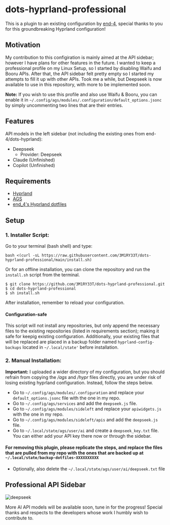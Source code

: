 # dots-hyprland-professional

This is a plugin to an existing configuration by [end-4](https://github.com/end-4), special thanks to you for this groundbreaking Hyprland configuration!

## Motivation

My contribution to this configiration is mainly aimed at the API sidebar; however I have plans for other features in the future. I wanted to keep a professional profile on my Linux Setup, so I started by disabling Waifu and Booru APIs. After that, the API sidebar felt pretty empty so I started my attempts to fill it up with other APIs. Took me a while, but Deepseek is now available to use in this repository, with more to be implemented soon. 

**Note:** If you wish to use this profile and also use Waifu & Booru, you can enable it in ``~/.config/ags/modules/.configuration/default_options.jsonc`` by simply uncommenting two lines that are their entries.

## Features

API models in the left sidebar (not including the existing ones from end-4/dots-hyprland):

- Deepseek
  - Provider: Deepseek 
- Claude (Unfinished)
- Copilot (Unfinished)

## Requirements

- [Hyprland](https://github.com/hyprwm/Hyprland)
- [AGS](https://github.com/Aylur/ags)
- [end_4's Hyprland dotfiles](https://github.com/end-4/dots-hyprland)

## Setup

### 1. Installer Script:

Go to your terminal (bash shell) and type:

```
bash <(curl -sL https://raw.githubusercontent.com/3M1RY33T/dots-hyprland-professional/main/install.sh)
```

Or for an offline installation, you can clone the repository and run the ``install.sh`` script from the terminal.

```
$ git clone https://github.com/3M1RY33T/dots-hyprland-professional.git
$ cd dots-hyprland-professional
$ sh install.sh
```

After installation, remember to reload your configuration.

#### Configuration-safe

This script will not install any repositories, but only append the necessary files to the existing repositories (listed in requirements section); making it safe for keepig existing configuration. Additionally, your existing files that will be replaced are placed in a backup folder named ``hyprland-config-backups`` located in ``~/.local/state'`` before installation.

### 2. Manual Installation:

**Important:** I uploaded a wider directory of my configuration, but you should refrain from copying the */ags* and */hypr* files directly, you are under risk of losing existing hyprland configuration. Instead, follow the steps below.

- Go to ``~/.config/ags/modules/.configuration`` and replace your ``default_options.jsonc`` file with the one in my repo.
- Go to ``~/.config/ags/services`` and add the ``deepseek.js`` file.
- Go to ``~/.config/ags/modules/sideleft`` and replace your ``apiwidgets.js`` with the one in my repo.
- Go to ``~/.config/ags/modules/sideleft/apis`` and add the ``deepseek.js`` file.
- Go to ``~/.local/state/ags/user/ai`` and create a ``deepseek_key.txt`` file. You can either add your API key there now or through the sidebar.

#### For removing this plugin, please replicate the steps, and replace the files that are pulled from my repo with the ones that are backed up at ``~/.local/state/backup-dotfiles-XXXXXXXXXX`` 
- Optionally, also delete the ``~/.local/state/ags/user/ai/deepseek.txt`` file 

## Professional API Sidebar

![deepseek](https://github.com/user-attachments/assets/d1682ee5-f68e-4b52-8c09-cde9f8c5d880)


More AI API models will be available soon, tune in for the progress! Special thanks and respects to the developers whose work I humbly wish to contribute to.
